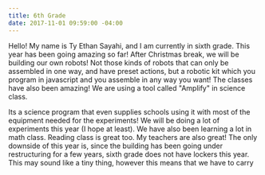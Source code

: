 ```yaml
---
title: 6th Grade
date: 2017-11-01 09:59:00 -04:00
---
```


Hello! My name is Ty Ethan Sayahi, and I am currently in sixth grade. This year has been going amazing so far! After Christmas break, we will be building our own robots! Not those kinds of robots that can only be assembled in one way, and have preset actions, but a robotic kit which you program in javascript and you assemble in any way you want! The classes have also been amazing! We are using a tool called "Amplify" in science class.    

Its a science program that even supplies schools using it with most of the equipment needed for the experiments! We will be doing a lot of experiments this year (I hope at least).   We have also been learning a lot in math class. Reading class is great too. My teachers are also great! The only downside of this year is, since the building has been going under restructuring for a few years, sixth grade does not have lockers this year. This may sound like a tiny thing, however this means that we have to carry 
